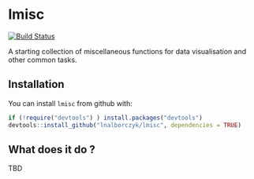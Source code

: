 
<!-- README.md is generated from README.Rmd. Please edit that file -->
lmisc
=====

[![Build Status](https://travis-ci.org/lnalborczyk/lmisc?branch=master)](https://travis-ci.org/lnalborczyk/lmisc)

A starting collection of miscellaneous functions for data visualisation and other common tasks.

Installation
------------

You can install `lmisc` from github with:

``` r
if (!require("devtools") ) install.packages("devtools")
devtools::install_github("lnalborczyk/lmisc", dependencies = TRUE)
```

What does it do ?
-----------------

TBD
